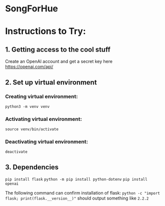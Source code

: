 # SongForHue

# Instructions to Try:
## 1. Getting access to the cool stuff
Create an OpenAI account and get a secret key here https://openai.com/api/

## 2. Set up virtual environment

### Creating virtual environment:
`python3 -m venv venv`

### Activating virtual environment:
`source venv/bin/activate`

### Deactivating virtual environment:
`deactivate`

## 3. Dependencies
`pip install flask`
`python -m pip install python-dotenv`
`pip install openai`

The following command can confirm installation of flask:
`python -c "import flask; print(flask.__version__)"`
should output something like
`2.2.2`

